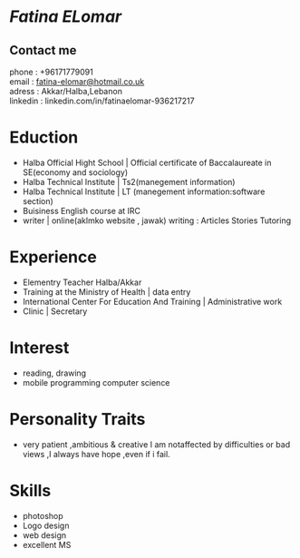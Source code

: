    
# *Fatina ELomar*
## Contact me
phone : +96171779091<br>
email : fatina-elomar@hotmail.co.uk<br>
adress : Akkar/Halba,Lebanon<br>
linkedin : linkedin.com/in/fatinaelomar-936217217

# Eduction 
* Halba Official Hight School | Official
certificate of Baccalaureate in
SE(economy and sociology)
* Halba Technical Institute | Ts2(manegement information)
* Halba Technical Institute | LT (manegement information:software section)
* Buisiness English course at IRC
* writer | online(aklmko website , jawak)
writing :
 Articles
Stories
Tutoring


# Experience
* Elementry Teacher
Halba/Akkar
* Training at the Ministry of Health | data
entry
* International Center For Education And
Training | Administrative work
* Clinic | Secretary
# Interest
* reading, drawing 
* mobile programming computer science
# Personality Traits

 * very patient ,ambitious & creative I am notaffected by difficulties or bad views ,I always have hope ,even if i fail.

# Skills
* photoshop
* Logo design
* web design
* excellent MS 